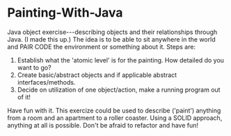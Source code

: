 # Painting-With-Java
Java object exercise---describing objects and their relationships through Java. (I made this up.)
The idea is to be able to sit anywhere in the world and PAIR CODE the environment or something about it.
Steps are:

1. Establish what the 'atomic level' is for the painting. How detailed do you want to go?
2. Create basic/abstract objects and if applicable abstract interfaces/methods.
3. Decide on utilization of one object/action, make a running program out of it!

Have fun with it. This exercize could be used to describe ('paint') anything from a room and an apartment to a roller coaster.
Using a SOLID approach, anything at all is possible. Don't be afraid to refactor and have fun!
